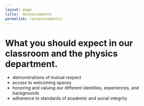 ```yaml
---
layout: page 
title:  Announcements
permalink: /announcements/
---
```



# What you should expect in our classroom and the physics department.
* demonstrations of mutual respect
* access to welcoming spaces
* honoring and valuing our different identities, experiences, and backgrounds
* adherence to standards of academic and social integrity

